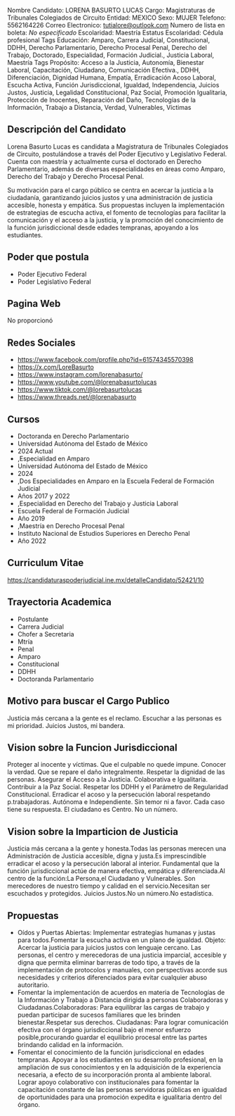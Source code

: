 Nombre Candidato: LORENA BASURTO LUCAS
Cargo: Magistraturas de Tribunales Colegiados de Circuito
Entidad: MEXICO
Sexo: MUJER
Telefono: 5562164226
Correo Electronico: tutialore@outlook.com
Numero de lista en boleta: *No especificado*
Escolaridad: Maestría
Estatus Escolaridad: Cédula profesional
Tags Educación: Amparo, Carrera Judicial, Constitucional, DDHH, Derecho Parlamentario, Derecho Procesal Penal, Derecho del Trabajo, Doctorado, Especialidad, Formación Judicial., Justicia Laboral, Maestría
Tags Propósito: Acceso a la Justicia, Autonomía, Bienestar Laboral, Capacitación, Ciudadano, Comunicación Efectiva., DDHH, Diferenciación, Dignidad Humana, Empatía, Erradicación Acoso Laboral, Escucha Activa, Función Jurisdiccional, Igualdad, Independencia, Juicios Justos, Justicia, Legalidad Constitucional, Paz Social, Promoción Igualitaria, Protección de Inocentes, Reparación del Daño, Tecnologías de la Información, Trabajo a Distancia, Verdad, Vulnerables, Víctimas


## Descripción del Candidato 

Lorena Basurto Lucas es candidata a Magistratura de Tribunales Colegiados de Circuito, postulándose a través del Poder Ejecutivo y Legislativo Federal. Cuenta con maestría y actualmente cursa el doctorado en Derecho Parlamentario, además de diversas especialidades en áreas como Amparo, Derecho del Trabajo y Derecho Procesal Penal. 

Su motivación para el cargo público se centra en acercar la justicia a la ciudadanía, garantizando juicios justos y una administración de justicia accesible, honesta y empática. Sus propuestas incluyen la implementación de estrategias de escucha activa, el fomento de tecnologías para facilitar la comunicación y el acceso a la justicia, y la promoción del conocimiento de la función jurisdiccional desde edades tempranas, apoyando a los estudiantes.


## Poder que postula

- Poder Ejecutivo Federal
- Poder Legislativo Federal


## Pagina Web

No proporcionó


## Redes Sociales

- https://www.facebook.com/profile.php?id=61574345570398
- https://x.com/LoreBasurto
- https://www.instagram.com/lorenabasurto/
- https://www.youtube.com/@lorenabasurtolucas
- https://www.tiktok.com/@lorebasurtolucas
- https://www.threads.net/@lorenabasurto


## Cursos

- Doctoranda en Derecho Parlamentario
- Universidad Autónoma del Estado de México
- 2024   Actual
- ,Especialidad en Amparo
- Universidad Autónoma del Estado de México
- 2024
- ,Dos Especialidades en Amparo en la Escuela Federal de Formación Judicial
- Años 2017 y 2022
- ,Especialidad en Derecho del Trabajo y Justicia Laboral
- Escuela Federal de Formación Judicial
- Año 2019
- ,Maestría en Derecho Procesal Penal
- Instituto Nacional de Estudios Superiores en Derecho Penal
- Año 2022


## Curriculum Vitae

https://candidaturaspoderjudicial.ine.mx/detalleCandidato/52421/10


## Trayectoria Academica

- Postulante
- Carrera Judicial
- Chofer a Secretaria
- Mtría
- Penal
- Amparo
- Constitucional
- DDHH
- Doctoranda Parlamentario


## Motivo para buscar el Cargo Publico

Justicia más cercana a la gente es el reclamo. Escuchar a las personas es mi prioridad. Juicios Justos, mi bandera.


## Vision sobre la Funcion Jurisdiccional

Proteger al inocente y víctimas. Que el culpable no quede impune. Conocer la verdad. Que se repare el daño integralmente. Respetar la dignidad de las personas. Asegurar el Acceso a la Justicia. Colaborativa e Igualitaria. Contribuir a la Paz Social. Respetar los DDHH y el Parámetro de Regularidad Constitucional. Erradicar el acoso y la persecución laboral respetando p.trabajadoras. Autónoma e Independiente. Sin temor ni a favor. Cada caso tiene su respuesta. El ciudadano es Centro. No un número.


## Vision sobre la Imparticion de Justicia

Justicia más cercana a la gente y honesta.Todas las personas merecen una Administración de Justicia accesible, digna y justa.Es imprescindible erradicar el acoso y la persecución laboral al interior. Fundamental que la función jurisdiccional actúe de manera efectiva, empática y diferenciada.Al centro de la función:La Persona,el Ciudadano y Vulnerables. Son merecedores de nuestro tiempo y calidad en el servicio.Necesitan ser escuchados y protegidos. Juicios Justos.No un número.No estadística.


## Propuestas

- Oídos y Puertas Abiertas: Implementar estrategias humanas y justas para todos.Fomentar la escucha activa en un plano de igualdad. Objeto: Acercar la justicia para juicios justos con lenguaje cercano. Las personas, el centro y merecedoras de una justicia imparcial, accesible y digna que permita eliminar barreras de todo tipo, a través de la implementación de protocolos y manuales, con perspectivas acorde sus necesidades y criterios diferenciados para evitar cualquier abuso autoritario.
- Fomentar la implementación de acuerdos en materia de Tecnologías de la Información y Trabajo a Distancia dirigida a personas Colaboradoras y Ciudadanas.Colaboradoras: Para equilibrar las cargas de trabajo y puedan participar de sucesos familiares que les brinden bienestar.Respetar sus derechos. Ciudadanas: Para lograr comunicación efectiva con el órgano jurisdiccional bajo el menor esfuerzo posible,procurando guardar el equilibrio procesal entre las partes brindando calidad en la información.
- Fomentar el conocimiento de la función jurisdiccional en edades tempranas. Apoyar a los estudiantes en su desarrollo profesional, en la ampliación de sus conocimientos y en la adquisición de la experiencia necesaria, a efecto de su incorporación pronta al ambiente laboral. Lograr apoyo colaborativo con institucionales para fomentar la capacitación constante de las personas servidoras públicas en igualdad de oportunidades para una promoción expedita e igualitaria dentro del órgano.

